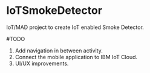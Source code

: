 # IoTSmokeDetector
IoT/MAD project to create IoT enabled Smoke Detector.

#TODO
1. Add navigation in between activity.
2. Connect the mobile application to IBM IoT Cloud.
3. UI/UX improvements.
